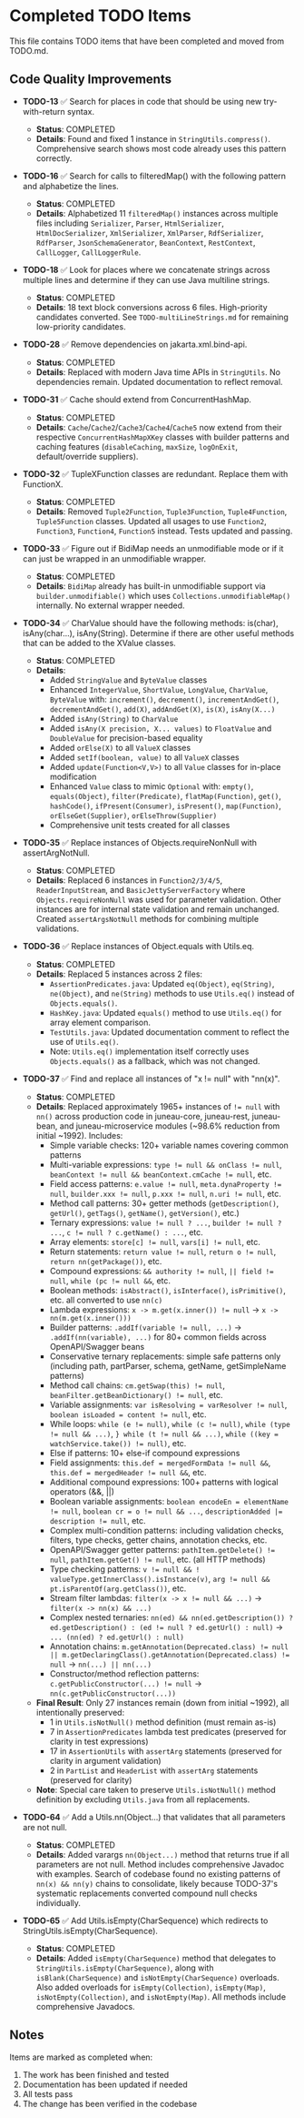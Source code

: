 # Completed TODO Items

This file contains TODO items that have been completed and moved from TODO.md.

## Code Quality Improvements

- **TODO-13** ✅ Search for places in code that should be using new try-with-return syntax.
  - **Status**: COMPLETED
  - **Details**: Found and fixed 1 instance in `StringUtils.compress()`. Comprehensive search shows most code already uses this pattern correctly.

- **TODO-16** ✅ Search for calls to filteredMap() with the following pattern and alphabetize the lines.
  - **Status**: COMPLETED
  - **Details**: Alphabetized 11 `filteredMap()` instances across multiple files including `Serializer`, `Parser`, `HtmlSerializer`, `HtmlDocSerializer`, `XmlSerializer`, `XmlParser`, `RdfSerializer`, `RdfParser`, `JsonSchemaGenerator`, `BeanContext`, `RestContext`, `CallLogger`, `CallLoggerRule`.

- **TODO-18** ✅ Look for places where we concatenate strings across multiple lines and determine if they can use Java multiline strings.
  - **Status**: COMPLETED
  - **Details**: 18 text block conversions across 6 files. High-priority candidates converted. See `TODO-multiLineStrings.md` for remaining low-priority candidates.

- **TODO-28** ✅ Remove dependencies on jakarta.xml.bind-api.
  - **Status**: COMPLETED
  - **Details**: Replaced with modern Java time APIs in `StringUtils`. No dependencies remain. Updated documentation to reflect removal.

- **TODO-31** ✅ Cache should extend from ConcurrentHashMap.
  - **Status**: COMPLETED
  - **Details**: `Cache`/`Cache2`/`Cache3`/`Cache4`/`Cache5` now extend from their respective `ConcurrentHashMapXKey` classes with builder patterns and caching features (`disableCaching`, `maxSize`, `logOnExit`, default/override suppliers).

- **TODO-32** ✅ TupleXFunction classes are redundant. Replace them with FunctionX.
  - **Status**: COMPLETED
  - **Details**: Removed `Tuple2Function`, `Tuple3Function`, `Tuple4Function`, `Tuple5Function` classes. Updated all usages to use `Function2`, `Function3`, `Function4`, `Function5` instead. Tests updated and passing.

- **TODO-33** ✅ Figure out if BidiMap needs an unmodifiable mode or if it can just be wrapped in an unmodifiable wrapper.
  - **Status**: COMPLETED
  - **Details**: `BidiMap` already has built-in unmodifiable support via `builder.unmodifiable()` which uses `Collections.unmodifiableMap()` internally. No external wrapper needed.

- **TODO-34** ✅ CharValue should have the following methods: is(char), isAny(char...), isAny(String). Determine if there are other useful methods that can be added to the XValue classes.
  - **Status**: COMPLETED
  - **Details**: 
    - Added `StringValue` and `ByteValue` classes
    - Enhanced `IntegerValue`, `ShortValue`, `LongValue`, `CharValue`, `ByteValue` with: `increment()`, `decrement()`, `incrementAndGet()`, `decrementAndGet()`, `add(X)`, `addAndGet(X)`, `is(X)`, `isAny(X...)`
    - Added `isAny(String)` to `CharValue`
    - Added `isAny(X precision, X... values)` to `FloatValue` and `DoubleValue` for precision-based equality
    - Added `orElse(X)` to all `ValueX` classes
    - Added `setIf(boolean, value)` to all `ValueX` classes
    - Added `update(Function<V,V>)` to all `Value` classes for in-place modification
    - Enhanced `Value` class to mimic `Optional` with: `empty()`, `equals(Object)`, `filter(Predicate)`, `flatMap(Function)`, `get()`, `hashCode()`, `ifPresent(Consumer)`, `isPresent()`, `map(Function)`, `orElseGet(Supplier)`, `orElseThrow(Supplier)`
    - Comprehensive unit tests created for all classes

- **TODO-35** ✅ Replace instances of Objects.requireNonNull with assertArgNotNull.
  - **Status**: COMPLETED
  - **Details**: Replaced 6 instances in `Function2/3/4/5`, `ReaderInputStream`, and `BasicJettyServerFactory` where `Objects.requireNonNull` was used for parameter validation. Other instances are for internal state validation and remain unchanged. Created `assertArgsNotNull` methods for combining multiple validations.

- **TODO-36** ✅ Replace instances of Object.equals with Utils.eq.
  - **Status**: COMPLETED
  - **Details**: Replaced 5 instances across 2 files:
    - `AssertionPredicates.java`: Updated `eq(Object)`, `eq(String)`, `ne(Object)`, and `ne(String)` methods to use `Utils.eq()` instead of `Objects.equals()`.
    - `HashKey.java`: Updated `equals()` method to use `Utils.eq()` for array element comparison.
    - `TestUtils.java`: Updated documentation comment to reflect the use of `Utils.eq()`.
    - Note: `Utils.eq()` implementation itself correctly uses `Objects.equals()` as a fallback, which was not changed.

- **TODO-37** ✅ Find and replace all instances of "x != null" with "nn(x)".
  - **Status**: COMPLETED
  - **Details**: Replaced approximately 1965+ instances of `!= null` with `nn()` across production code in juneau-core, juneau-rest, juneau-bean, and juneau-microservice modules (~98.6% reduction from initial ~1992). Includes:
    - Simple variable checks: 120+ variable names covering common patterns
    - Multi-variable expressions: `type != null && onClass != null`, `beanContext != null && beanContext.cmCache != null`, etc.
    - Field access patterns: `e.value != null`, `meta.dynaProperty != null`, `builder.xxx != null`, `p.xxx != null`, `n.uri != null`, etc.
    - Method call patterns: 30+ getter methods (`getDescription()`, `getUrl()`, `getTags()`, `getName()`, `getVersion()`, etc.)
    - Ternary expressions: `value != null ? ...`, `builder != null ? ...`, `c != null ? c.getName() : ...`, etc.
    - Array elements: `store[c] != null`, `vars[i] != null`, etc.
    - Return statements: `return value != null`, `return o != null`, `return nn(getPackage())`, etc.
    - Compound expressions: `&& authority != null`, `|| field != null`, `while (pc != null &&`, etc.
    - Boolean methods: `isAbstract()`, `isInterface()`, `isPrimitive()`, etc. all converted to use `nn(c)`
    - Lambda expressions: `x -> m.get(x.inner()) != null` → `x -> nn(m.get(x.inner()))`
    - Builder patterns: `.addIf(variable != null, ...)` → `.addIf(nn(variable), ...)` for 80+ common fields across OpenAPI/Swagger beans
    - Conservative ternary replacements: simple safe patterns only (including path, partParser, schema, getName, getSimpleName patterns)
    - Method call chains: `cm.getSwap(this) != null`, `beanFilter.getBeanDictionary() != null`, etc.
    - Variable assignments: `var isResolving = varResolver != null`, `boolean isLoaded = content != null`, etc.
    - While loops: `while (e != null)`, `while (c != null)`, `while (type != null && ...)`, `} while (t != null && ...)`, `while ((key = watchService.take()) != null)`, etc.
    - Else if patterns: 10+ else-if compound expressions
    - Field assignments: `this.def = mergedFormData != null &&`, `this.def = mergedHeader != null &&`, etc.
    - Additional compound expressions: 100+ patterns with logical operators (&&, ||)
    - Boolean variable assignments: `boolean encodeEn = elementName != null`, `boolean cr = o != null && ...`, `descriptionAdded |= description != null`, etc.
    - Complex multi-condition patterns: including validation checks, filters, type checks, getter chains, annotation checks, etc.
    - OpenAPI/Swagger getter patterns: `pathItem.getDelete() != null`, `pathItem.getGet() != null`, etc. (all HTTP methods)
    - Type checking patterns: `v != null && ! valueType.getInnerClass().isInstance(v)`, `arg != null && pt.isParentOf(arg.getClass())`, etc.
    - Stream filter lambdas: `filter(x -> x != null && ...)` → `filter(x -> nn(x) && ...)`
    - Complex nested ternaries: `nn(ed) && nn(ed.getDescription()) ? ed.getDescription() : (ed != null ? ed.getUrl() : null)` → `... (nn(ed) ? ed.getUrl() : null)`
    - Annotation chains: `m.getAnnotation(Deprecated.class) != null || m.getDeclaringClass().getAnnotation(Deprecated.class) != null` → `nn(...) || nn(...)`
    - Constructor/method reflection patterns: `c.getPublicConstructor(...) != null` → `nn(c.getPublicConstructor(...))`
  - **Final Result**: Only 27 instances remain (down from initial ~1992), all intentionally preserved:
    - 1 in `Utils.isNotNull()` method definition (must remain as-is)
    - 7 in `AssertionPredicates` lambda test predicates (preserved for clarity in test expressions)
    - 17 in `AssertionUtils` with `assertArg` statements (preserved for clarity in argument validation)
    - 2 in `PartList` and `HeaderList` with `assertArg` statements (preserved for clarity)
  - **Note**: Special care taken to preserve `Utils.isNotNull()` method definition by excluding `Utils.java` from all replacements.

- **TODO-64** ✅ Add a Utils.nn(Object...) that validates that all parameters are not null.
  - **Status**: COMPLETED
  - **Details**: Added varargs `nn(Object...)` method that returns true if all parameters are not null. Method includes comprehensive Javadoc with examples. Search of codebase found no existing patterns of `nn(x) && nn(y)` chains to consolidate, likely because TODO-37's systematic replacements converted compound null checks individually.

- **TODO-65** ✅ Add Utils.isEmpty(CharSequence) which redirects to StringUtils.isEmpty(CharSequence).
  - **Status**: COMPLETED
  - **Details**: Added `isEmpty(CharSequence)` method that delegates to `StringUtils.isEmpty(CharSequence)`, along with `isBlank(CharSequence)` and `isNotEmpty(CharSequence)` overloads. Also added overloads for `isEmpty(Collection)`, `isEmpty(Map)`, `isNotEmpty(Collection)`, and `isNotEmpty(Map)`. All methods include comprehensive Javadocs.

## Notes

Items are marked as completed when:
1. The work has been finished and tested
2. Documentation has been updated if needed
3. All tests pass
4. The change has been verified in the codebase


